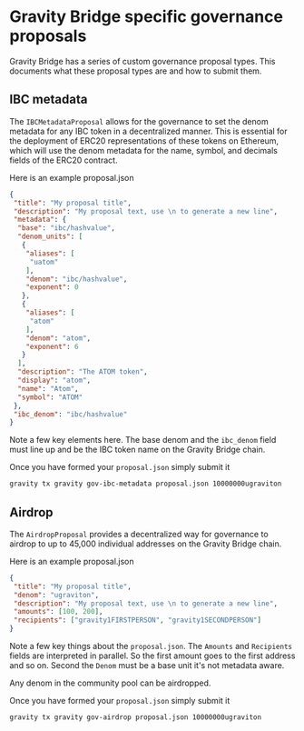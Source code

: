 # Gravity Bridge specific governance proposals

Gravity Bridge has a series of custom governance proposal types. This documents what these proposal types are and how to submit them.

## IBC metadata

The `IBCMetadataProposal` allows for the governance to set the denom metadata for any IBC token in a decentralized manner. This is essential for the deployment of ERC20 representations of these tokens on Ethereum, which will use the denom metadata for the name, symbol, and decimals fields of the ERC20 contract.

Here is an example proposal.json

```json
{
 "title": "My proposal title",
 "description": "My proposal text, use \n to generate a new line",
 "metadata": {
  "base": "ibc/hashvalue",
  "denom_units": [
   {
    "aliases": [
     "uatom"
    ],
    "denom": "ibc/hashvalue",
    "exponent": 0
   },
   {
    "aliases": [
     "atom"
    ],
    "denom": "atom",
    "exponent": 6
   }
  ],
  "description": "The ATOM token",
  "display": "atom",
  "name": "Atom",
  "symbol": "ATOM"
 },
 "ibc_denom": "ibc/hashvalue"
}
```

Note a few key elements here. The base denom and the `ibc_denom` field must line up and be the IBC token name on the Gravity Bridge chain.

Once you have formed your `proposal.json` simply submit it

```bash
gravity tx gravity gov-ibc-metadata proposal.json 10000000ugraviton
```

## Airdrop

The `AirdropProposal` provides a decentralized way for governance to airdrop to up to 45,000 individual addresses on the Gravity Bridge chain.

Here is an example proposal.json

```json
{
 "title": "My proposal title",
 "denom": "ugraviton",
 "description": "My proposal text, use \n to generate a new line",
 "amounts": [100, 200],
 "recipients": ["gravity1FIRSTPERSON", "gravity1SECONDPERSON"]
}
```

Note a few key things about the `proposal.json`. The `Amounts` and `Recipients` fields are interpreted in parallel. So the first amount goes to the first address and so on. Second the `Denom` must be a base unit it's not metadata aware.

Any denom in the community pool can be airdropped.

Once you have formed your `proposal.json` simply submit it

```bash
gravity tx gravity gov-airdrop proposal.json 10000000ugraviton
```
